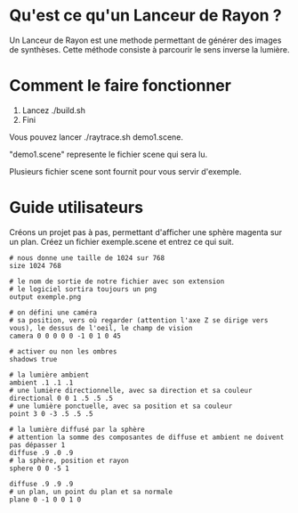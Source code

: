 # Qu'est ce qu'un Lanceur de Rayon ? 
Un Lanceur de Rayon est une methode permettant de générer des images de synthèses.
Cette méthode consiste à parcourir le sens inverse la lumière.

# Comment le faire fonctionner 

1) Lancez ./build.sh
2) Fini

Vous pouvez lancer ./raytrace.sh demo1.scene.

"demo1.scene" represente le fichier scene qui sera lu.

Plusieurs fichier scene sont fournit pour vous servir d'exemple.

# Guide utilisateurs

Créons un projet pas à pas, permettant d'afficher une sphère magenta sur un plan.
Créez un fichier exemple.scene et entrez ce qui suit.
```
# nous donne une taille de 1024 sur 768
size 1024 768

# le nom de sortie de notre fichier avec son extension
# le logiciel sortira toujours un png
output exemple.png

# on défini une caméra
# sa position, vers où regarder (attention l'axe Z se dirige vers vous), le dessus de l'oeil, le champ de vision
camera 0 0 0 0 0 -1 0 1 0 45

# activer ou non les ombres
shadows true

# la lumière ambient
ambient .1 .1 .1
# une lumière directionnelle, avec sa direction et sa couleur
directional 0 0 1 .5 .5 .5
# une lumière ponctuelle, avec sa position et sa couleur
point 3 0 -3 .5 .5 .5

# la lumière diffusé par la sphère
# attention la somme des composantes de diffuse et ambient ne doivent pas dépasser 1
diffuse .9 .0 .9
# la sphère, position et rayon
sphere 0 0 -5 1

diffuse .9 .9 .9
# un plan, un point du plan et sa normale
plane 0 -1 0 0 1 0
```

